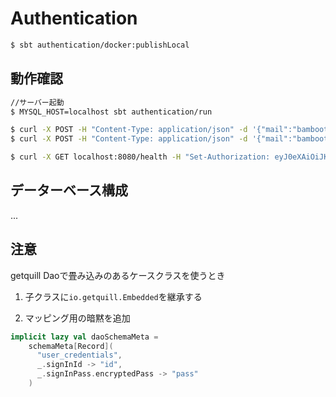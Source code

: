 # Authentication

```bash
$ sbt authentication/docker:publishLocal
```
## 動作確認

```bash
//サーバー起動
$ MYSQL_HOST=localhost sbt authentication/run

$ curl -X POST -H "Content-Type: application/json" -d '{"mail":"bambootuna@gmail.com","pass":"pass"}' localhost:8080/signup -i
$ curl -X POST -H "Content-Type: application/json" -d '{"mail":"bambootuna@gmail.com","pass":"pass"}' localhost:8080/signin -i

$ curl -X GET localhost:8080/health -H "Set-Authorization: eyJ0eXAiOiJKV1QiLCJhbGciOiJIUzI1NiJ9.eyJleHAiOjE1ODMwNjM1MjcsImlhdCI6MTU4Mjk3NzEyNywianRpIjoiYzhmZmQ1MmZhNzgxNDgxMmI5ZTVjOTg3ZjlmODVkYTMiLCJ1c2VySWQiOiJkNDc2MDk3OWQyMjc0NTIzODkwYTI0MTI4MzdkZmI3ZSJ9.8wuWt5bhZcglsUohSQquMehDEN6j8aFvuRJNwraNHic"
```

## データーベース構成
...


## 注意
getquill
Daoで畳み込みのあるケースクラスを使うとき
1. 子クラスに`io.getquill.Embedded`を継承する

2. マッピング用の暗黙を追加
```scala
implicit lazy val daoSchemaMeta =
    schemaMeta[Record](
      "user_credentials",
      _.signInId -> "id",
      _.signInPass.encryptedPass -> "pass"
    )
```

